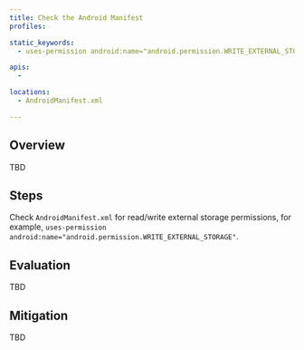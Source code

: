 ```yaml
---
title: Check the Android Manifest
profiles:

static_keywords:
  - uses-permission android:name="android.permission.WRITE_EXTERNAL_STORAGE"

apis:
  -

locations:
  - AndroidManifest.xml

---
```


## Overview

TBD

## Steps

Check `AndroidManifest.xml` for read/write external storage permissions, for example, `uses-permission android:name="android.permission.WRITE_EXTERNAL_STORAGE"`.

## Evaluation

TBD

## Mitigation

TBD
